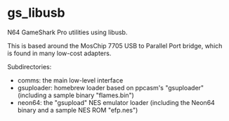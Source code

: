 gs_libusb
=========

N64 GameShark Pro utilities using libusb.

This is based around the MosChip 7705 USB to Parallel Port bridge, which is
found in many low-cost adapters.

Subdirectories:
- comms: the main low-level interface
- gsuploader: homebrew loader based on ppcasm's "gsuploader" (including a sample binary "flames.bin")
- neon64: the "gsupload" NES emulator loader (including the Neon64 binary and a sample NES ROM "efp.nes")

